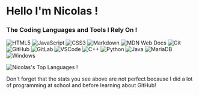 # Hello I'm Nicolas !

### The Coding Languages and Tools I Rely On !

<p>
  <img alt="HTML5" src="https://img.shields.io/badge/-HTML5-E34F26?style=flat-square&logo=html5&logoColor=white" />
  <img alt="JavaScript" src="https://img.shields.io/badge/-JavaScript-F7DF1C?style=flat-square&logo=javascript&logoColor=black" />
  <img alt="CSS3" src="https://img.shields.io/badge/-CSS3-1572B6?style=flat-square&logo=css3&logoColor=white" />
  <img alt="Markdown" src="https://img.shields.io/badge/-Markdown-000000?style=flat-square&logo=markdown&logoColor=white" />
  <img alt="MDN Web Docs" src="https://img.shields.io/badge/-MDN%20Web%20Docs-black?style=flat-square&logo=mdnwebdocs&logoColor=white" />
  <img alt="Git" src="https://img.shields.io/badge/-Git-F05032?style=flat-square&logo=git&logoColor=white" />
  <img alt="GitHub" src="https://img.shields.io/badge/-GitHub-100000?style=flat-square&logo=github&logoColor=white" />
  <img alt="GitLab" src="https://img.shields.io/badge/-GitLab-330F63?style=flat-square&logo=gitlab&logoColor=white" />
  <img alt="VSCode" src="https://img.shields.io/badge/-VSCode-0078D4?style=flat-square&logo=visual%20studio%20code&logoColor=white" />
  <img alt="C++" src="https://img.shields.io/badge/-C%2B%2B-00599C?style=flat-square&logo=c%2B%2B&logoColor=white" />
  <img alt="Python" src="https://img.shields.io/badge/-Python-FFD43B?style=flat-square&logo=python&logoColor=blue" />
  <img alt="Java" src="https://img.shields.io/badge/-Java-%23ED8B00?style=flat-square&logo=openjdk&logoColor=white" />
  <img alt="MariaDB" src="https://img.shields.io/badge/-MariaDB-003545?style=flat-square&logo=mariadb&logoColor=white" />
  <img alt="Windows" src="https://img.shields.io/badge/-Windows-0078D6?style=flat-square&logo=windows&logoColor=white" />
</p>

![Nicolas's Top Languages !](https://github-readme-stats.vercel.app/api/top-langs/?username=NicolasVouilloux&theme=vue-dark&show_icons=true&hide_border=true&layout=compact)

Don't forget that the stats you see above are not perfect because I did a lot of programming at school and before learning about GitHub!
